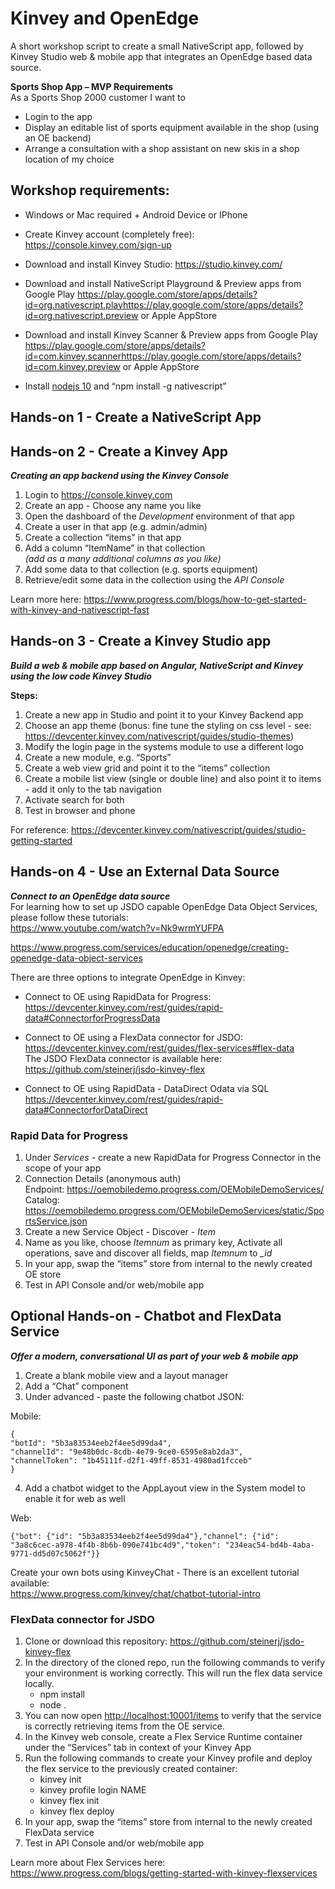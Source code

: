 <h1 id="kinvey-and-openedge">Kinvey and OpenEdge</h1>
<p>A short workshop script to create a small NativeScript app, followed by Kinvey Studio web &amp; mobile app that integrates an OpenEdge based data source.</p>
<p><strong>Sports Shop App – MVP Requirements</strong><br>
As a Sports Shop 2000 customer I want to</p>
<ul>
<li>Login to the app</li>
<li>Display an editable list of sports equipment available in the shop (using an OE backend)</li>
<li>Arrange a consultation with a shop assistant on new skis in a shop location of my choice</li>
</ul>
<h2 id="workshop-requirements">Workshop requirements:</h2>
<ul>
<li>
<p>Windows or Mac required + Android Device or IPhone</p>
</li>
<li>
<p>Create Kinvey account (completely free):  <a href="https://console.kinvey.com/sign-up">https://console.kinvey.com/sign-up</a></p>
</li>
<li>
<p>Download and install Kinvey Studio:  <a href="https://studio.kinvey.com/">https://studio.kinvey.com/</a></p>
</li>
<li>
<p>Download and install NativeScript Playground &amp; Preview apps from Google Play  <a href="https://play.google.com/store/apps/details?id=org.nativescript.play">https://play.google.com/store/apps/details?id=org.nativescript.play</a><a href="https://play.google.com/store/apps/details?id=org.nativescript.preview">https://play.google.com/store/apps/details?id=org.nativescript.preview</a>  or Apple AppStore</p>
</li>
<li>
<p>Download and install Kinvey Scanner &amp; Preview apps from Google Play  <a href="https://play.google.com/store/apps/details?id=com.kinvey.scanner">https://play.google.com/store/apps/details?id=com.kinvey.scanner</a><a href="https://play.google.com/store/apps/details?id=com.kinvey.preview">https://play.google.com/store/apps/details?id=com.kinvey.preview</a>  or Apple AppStore</p>
</li>
<li>
<p>Install <a href="https://nodejs.org/dist/v10.16.0/node-v10.16.0-x64.msi">nodejs 10</a> and “npm install -g nativescript”</p>
</li>
</ul>
<h2 id="hands-on-1---create-a-nativescript-app">Hands-on 1 - Create a NativeScript App</h2>
<h2 id="hands-on-2---create-a-kinvey-app">Hands-on 2 - Create a Kinvey App</h2>
<p><em><strong>Creating an app backend using the Kinvey Console</strong></em></p>
<ol>
<li>Login to <a href="https://console.kinvey.com">https://console.kinvey.com</a></li>
<li>Create an app - Choose any name you like</li>
<li>Open the dashboard of the <em>Development</em> environment of that app</li>
<li>Create a user in that app (e.g. admin/admin)</li>
<li>Create a collection “items” in that app</li>
<li>Add a column “ItemName” in that collection<br>
<em>(add as a many additional columns as you like)</em></li>
<li>Add some data to that collection (e.g. sports equipment)</li>
<li>Retrieve/edit some data in the collection using the <em>API Console</em></li>
</ol>
<p>Learn more here: <a href="https://www.progress.com/blogs/how-to-get-started-with-kinvey-and-nativescript-fast">https://www.progress.com/blogs/how-to-get-started-with-kinvey-and-nativescript-fast</a></p>
<h2 id="hands-on-3---create-a-kinvey-studio-app">Hands-on 3 - Create a Kinvey Studio app</h2>
<p><em><strong>Build a web &amp; mobile app based on Angular, NativeScript and Kinvey using the low code Kinvey Studio</strong></em></p>
<p><strong>Steps:</strong></p>
<ol>
<li>Create a new app in Studio and point it to your Kinvey Backend app</li>
<li>Choose an app theme (bonus: fine tune the styling on css level - see: <a href="https://devcenter.kinvey.com/nativescript/guides/studio-themes">https://devcenter.kinvey.com/nativescript/guides/studio-themes</a>)</li>
<li>Modify the login page in the systems module to use a different logo</li>
<li>Create a new module, e.g. “Sports”</li>
<li>Create a web view grid and point it to the “items” collection</li>
<li>Create a mobile list view (single or double line) and also point it to items - add it only to the tab navigation</li>
<li>Activate search for both</li>
<li>Test in browser and phone</li>
</ol>
<p>For reference: <a href="https://devcenter.kinvey.com/nativescript/guides/studio-getting-started">https://devcenter.kinvey.com/nativescript/guides/studio-getting-started</a></p>
<h2 id="hands-on-4---use-an-external-data-source">Hands-on 4 - Use an External Data Source</h2>
<p><em><strong>Connect to an OpenEdge data source</strong></em><br>
For learning how to set up JSDO capable OpenEdge Data Object Services, please follow these tutorials:<br>
<a href="https://www.youtube.com/watch?v=Nk9wrmYUFPA">https://www.youtube.com/watch?v=Nk9wrmYUFPA</a></p>
<p><a href="https://www.progress.com/services/education/openedge/creating-openedge-data-object-services">https://www.progress.com/services/education/openedge/creating-openedge-data-object-services</a></p>
<p>There are three options to integrate OpenEdge in Kinvey:</p>
<ul>
<li>
<p>Connect to OE using RapidData for Progress:<br>
<a href="https://devcenter.kinvey.com/rest/guides/rapid-data#ConnectorforProgressData">https://devcenter.kinvey.com/rest/guides/rapid-data#ConnectorforProgressData</a></p>
</li>
<li>
<p>Connect to OE using a FlexData connector for JSDO:<br>
<a href="https://devcenter.kinvey.com/rest/guides/flex-services#flex-data">https://devcenter.kinvey.com/rest/guides/flex-services#flex-data</a><br>
The JSDO FlexData connector is available here:<br>
<a href="https://github.com/steinerj/jsdo-kinvey-flex">https://github.com/steinerj/jsdo-kinvey-flex</a></p>
</li>
<li>
<p>Connect to OE using  RapidData - DataDirect Odata via SQL<br>
<a href="https://devcenter.kinvey.com/rest/guides/rapid-data#ConnectorforDataDirect">https://devcenter.kinvey.com/rest/guides/rapid-data#ConnectorforDataDirect</a></p>
</li>
</ul>
<h3 id="rapid-data-for-progress">Rapid Data for Progress</h3>
<ol>
<li>Under <em>Services</em> - create a new RapidData for Progress Connector in the scope of your app</li>
<li>Connection Details (anonymous auth)<br>
Endpoint: <a href="https://oemobiledemo.progress.com/OEMobileDemoServices/">https://oemobiledemo.progress.com/OEMobileDemoServices/</a><br>
Catalog:<br>
<a href="https://oemobiledemo.progress.com/OEMobileDemoServices/static/SportsService.json">https://oemobiledemo.progress.com/OEMobileDemoServices/static/SportsService.json</a></li>
<li>Create a new Service Object - Discover - <em>Item</em></li>
<li>Name as you like, choose <em>Itemnum</em> as primary key, Activate all operations, save and discover all fields, map <em>Itemnum</em> to <em>_id</em></li>
<li>In your app, swap the “items” store from internal to the newly created OE store</li>
<li>Test in API Console and/or web/mobile app</li>
</ol>
<h2 id="optional-hands-on---chatbot-and-flexdata-service">Optional Hands-on - Chatbot and FlexData Service</h2>
<p><em><strong>Offer a modern, conversational UI as part of your web &amp; mobile app</strong></em></p>
<ol>
<li>Create a blank mobile view and a layout manager</li>
<li>Add a “Chat” component</li>
<li>Under advanced - paste the following chatbot JSON:</li>
</ol>
<p>Mobile:</p>
<pre><code>{
"botId": "5b3a83534eeb2f4ee5d99da4",
"channelId": "9e48b0dc-8cdb-4e79-9ce0-6595e8ab2da3",
"channelToken": "1b45111f-d2f1-49ff-8531-4980ad1fcceb"
} 
</code></pre>
<ol start="4">
<li>Add a chatbot widget to the AppLayout view in the System model to enable it for web as well</li>
</ol>
<p>Web:</p>
<pre><code>{"bot": {"id": "5b3a83534eeb2f4ee5d99da4"},"channel": {"id": "3a8c6cec-a978-4f4b-8b6b-090e741bc4d9","token": "234eac54-bd4b-4aba-9771-dd5d07c5062f"}}
</code></pre>
<p>Create your own bots using KinveyChat - There is an excellent tutorial available:<br>
<a href="https://www.progress.com/kinvey/chat/chatbot-tutorial-intro">https://www.progress.com/kinvey/chat/chatbot-tutorial-intro</a></p>
<h3 id="flexdata-connector-for-jsdo">FlexData connector for JSDO</h3>
<ol>
<li>Clone or download this repository: <a href="https://github.com/steinerj/jsdo-kinvey-flex">https://github.com/steinerj/jsdo-kinvey-flex</a></li>
<li>In the directory of the cloned repo, run the following commands to verify your environment is working correctly. This will run the flex data service locally.
<ul>
<li>npm install</li>
<li>node .</li>
</ul>
</li>
<li>You can now open <a href="http://localhost:10001/items">http://localhost:10001/items</a> to verify that the service is correctly retrieving items from the OE service.</li>
<li>In the Kinvey web console, create a Flex Service Runtime container under the “Services” tab in context of your Kinvey App</li>
<li>Run the following commands to create your Kinvey profile and deploy the flex service to the previously created container:
<ul>
<li>kinvey init</li>
<li>kinvey profile login NAME</li>
<li>kinvey flex init</li>
<li>kinvey flex deploy</li>
</ul>
</li>
<li>In your app, swap the “items” store from internal to the newly created FlexData service</li>
<li>Test in API Console and/or web/mobile app</li>
</ol>
<p>Learn more about Flex Services here:<br>
<a href="https://www.progress.com/blogs/getting-started-with-kinvey-flexservices">https://www.progress.com/blogs/getting-started-with-kinvey-flexservices</a></p>

